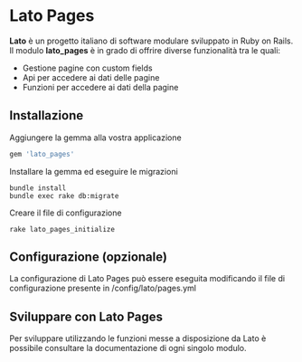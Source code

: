 # Lato Pages

**Lato** è un progetto italiano di software modulare sviluppato in Ruby on Rails.
Il modulo **lato_pages** è in grado di offrire diverse funzionalità tra le quali:

* Gestione pagine con custom fields
* Api per accedere ai dati delle pagine
* Funzioni per accedere ai dati della pagine

## Installazione

Aggiungere la gemma alla vostra applicazione

```ruby
gem 'lato_pages'
```
Installare la gemma ed eseguire le migrazioni

```console
bundle install
bundle exec rake db:migrate
```

Creare il file di configurazione

```console
rake lato_pages_initialize
```

## Configurazione (opzionale)

La configurazione di Lato Pages può essere eseguita modificando il file di configurazione presente in /config/lato/pages.yml

## Sviluppare con Lato Pages

Per sviluppare utilizzando le funzioni messe a disposizione da Lato è possibile consultare la documentazione di ogni singolo modulo.
